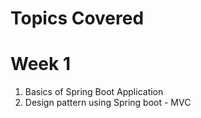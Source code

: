 # Topics Covered 

# Week 1 

1. Basics of Spring Boot Application 
2. Design pattern using Spring boot - MVC